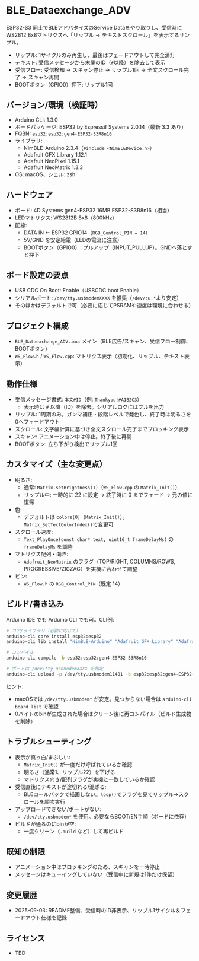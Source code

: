 # BLE_Dataexchange_ADV

ESP32-S3 同士でBLEアドバタイズのService Dataをやり取りし、受信時にWS2812 8x8マトリクスへ「リップル → テキストスクロール」を表示するサンプル。

- リップル: 1サイクルのみ再生し、最後はフェードアウトして完全消灯
- テキスト: 受信メッセージから末尾のID（`#`以降）を除去して表示
- 受信フロー: 受信検知 → スキャン停止 → リップル1回 → 全文スクロール完了 → スキャン再開
- BOOTボタン（GPIO0）押下: リップル1回

## バージョン/環境（検証時）
- Arduino CLI: 1.3.0
- ボードパッケージ: ESP32 by Espressif Systems 2.0.14（最新 3.3 あり）
- FQBN: `esp32:esp32:gen4-ESP32-S3R8n16`
- ライブラリ:
  - NimBLE-Arduino 2.3.4（`#include <NimBLEDevice.h>`）
  - Adafruit GFX Library 1.12.1
  - Adafruit NeoPixel 1.15.1
  - Adafruit NeoMatrix 1.3.3
- OS: macOS、シェル: zsh

## ハードウェア
- ボード: 4D Systems gen4-ESP32 16MB ESP32-S3R8n16（相当）
- LEDマトリクス: WS2812B 8x8（800kHz）
- 配線:
  - DATA IN ← ESP32 GPIO14（`RGB_Control_PIN = 14`）
  - 5V/GND を安定給電（LEDの電流に注意）
  - BOOTボタン（GPIO0）: プルアップ（INPUT_PULLUP）。GNDへ落とすと押下

## ボード設定の要点
- USB CDC On Boot: Enable（USBCDC boot Enable）
- シリアルポート: `/dev/tty.usbmodemXXXX` を推奨（`/dev/cu.*`より安定）
- そのほかはデフォルトで可（必要に応じてPSRAMや速度は環境に合わせる）

## プロジェクト構成
- `BLE_Dataexchange_ADV.ino`: メイン（BLE広告/スキャン、受信フロー制御、BOOTボタン）
- `WS_Flow.h` / `WS_Flow.cpp`: マトリクス表示（初期化、リップル、テキスト表示）

## 動作仕様
- 受信メッセージ書式: `本文#ID`（例: `Thankyou!#A1B2C3`）
  - 表示時は `#` 以降（ID）を除去。シリアルログにはフルを出力
- リップル: 1周期のみ。ガンマ補正・段階レベルで発色し、終了時は明るさを0へフェードアウト
- スクロール: 文字幅計算に基づき全文スクロール完了までブロッキング表示
- スキャン: アニメーション中は停止。終了後に再開
- BOOTボタン: 立ち下がり検出でリップル1回

## カスタマイズ（主な変更点）
- 明るさ:
  - 通常: `Matrix.setBrightness(1)`（`WS_Flow.cpp` の `Matrix_Init()`）
  - リップル中: 一時的に 22 に設定 → 終了時に 0 までフェード → 元の値に復帰
- 色:
  - デフォルトは `colors[0]`（`Matrix_Init()`）。`Matrix_SetTextColorIndex()`で変更可
- スクロール速度:
  - `Text_PlayOnce(const char* text, uint16_t frameDelayMs)` の `frameDelayMs` を調整
- マトリクス配列・向き:
  - `Adafruit_NeoMatrix` のフラグ（TOP/RIGHT, COLUMNS/ROWS, PROGRESSIVE/ZIGZAG）を実機に合わせて調整
- ピン:
  - `WS_Flow.h` の `RGB_Control_PIN`（既定 14）

## ビルド/書き込み
Arduino IDE でも Arduino CLI でも可。CLI例:

```sh
# コア/ライブラリ（必要に応じて）
arduino-cli core install esp32:esp32
arduino-cli lib install "NimBLE-Arduino" "Adafruit GFX Library" "Adafruit NeoPixel" "Adafruit NeoMatrix"

# コンパイル
arduino-cli compile -b esp32:esp32:gen4-ESP32-S3R8n16

# ポートは /dev/tty.usbmodemXXXX を指定
arduino-cli upload -p /dev/tty.usbmodem11401 -b esp32:esp32:gen4-ESP32-S3R8n16
```

ヒント:
- macOSでは `/dev/tty.usbmodem*` が安定。見つからない場合は `arduino-cli board list` で確認
- 0バイトのbinが生成された場合はクリーン後に再コンパイル（ビルド生成物を削除）

## トラブルシューティング
- 表示が真っ白/まぶしい:
  - `Matrix_Init()` が一度だけ呼ばれているか確認
  - 明るさ（通常1、リップル22）を下げる
  - マトリクス向き/配列フラグが実機と一致しているか確認
- 受信直後にテキストが途切れる/混ざる:
  - BLEコールバックで描画しない。`loop()`でフラグを見てリップル→スクロールを順次実行
- アップロードできない/ポートがない:
  - `/dev/tty.usbmodem*` を使用。必要ならBOOT/EN手順（ボードに依存）
- ビルドが通るのにbinが空:
  - 一度クリーン（`.build` など）して再ビルド

## 既知の制限
- アニメーション中はブロッキングのため、スキャンを一時停止
- メッセージはキューイングしていない（受信中に新規は1件だけ保留）

## 変更履歴
- 2025-09-03: README整備、受信時のID非表示、リップル1サイクル＆フェードアウト仕様を記録

## ライセンス
- TBD

